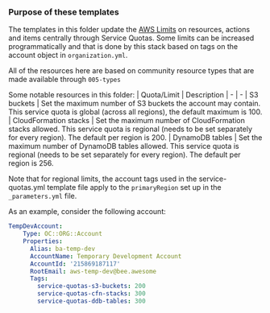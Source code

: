 ### Purpose of these templates

The templates in this folder update the [AWS Limits](https://docs.aws.amazon.com/general/latest/gr/aws_service_limits.html) on resources, actions and items centrally through Service Quotas.
Some limits can be increased programmatically and that is done by this stack based on tags on the account object in `organization.yml`.

All of the resources here are based on community resource types that are made available through `005-types`

Some notable resources in this folder: \| Quota/Limit \| Description \| - \| - \| S3 buckets \| Set the maximum number of S3 buckets the account may contain.
This service quota is global (across all regions), the default maximum is 100. \| CloudFormation stacks \| Set the maximum number of CloudFormation stacks allowed.
This service quota is regional (needs to be set separately for every region).
The default per region is 200. \| DynamoDB tables \| Set the maximum number of DynamoDB tables allowed.
This service quota is regional (needs to be set separately for every region).
The default per region is 256.

Note that for regional limits, the account tags used in the service-quotas.yml template file apply to the `primaryRegion` set up in the `_parameters.yml` file.

As an example, consider the following account:

``` yaml
TempDevAccount:
    Type: OC::ORG::Account
    Properties:
      Alias: ba-temp-dev
      AccountName: Temporary Development Account
      AccountId: '215869187117'
      RootEmail: aws-temp-dev@bee.awesome
      Tags:
        service-quotas-s3-buckets: 200
        service-quotas-cfn-stacks: 300
        service-quotas-ddb-tables: 300
```
